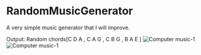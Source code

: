 # RandomMusicGenerator
A very simple music generator that I will improve.

Output:
Random chords[C D A 
, C A G 
, C B G 
, B A E 
]
![Computer music-1](https://user-images.githubusercontent.com/118050744/201641892-cb8d310c-0e8c-4262-9f88-59d828bc336d.png)
![Computer music-1](https://user-images.githubusercontent.com/118050744/201641509-e5ebd096-93a2-4267-a680-21ca727e4e97.png)
